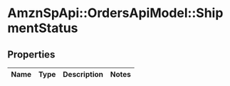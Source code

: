 # AmznSpApi::OrdersApiModel::ShipmentStatus

## Properties
Name | Type | Description | Notes
------------ | ------------- | ------------- | -------------

